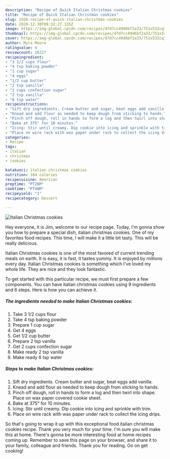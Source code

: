 ```yaml
---
description: "Recipe of Quick Italian Christmas cookies"
title: "Recipe of Quick Italian Christmas cookies"
slug: 1926-recipe-of-quick-italian-christmas-cookies
date: 2020-12-30T09:32:27.135Z
image: https://img-global.cpcdn.com/recipes/d7d7cc49d6bf2a33/751x532cq70/italian-christmas-cookies-recipe-main-photo.jpg
thumbnail: https://img-global.cpcdn.com/recipes/d7d7cc49d6bf2a33/751x532cq70/italian-christmas-cookies-recipe-main-photo.jpg
cover: https://img-global.cpcdn.com/recipes/d7d7cc49d6bf2a33/751x532cq70/italian-christmas-cookies-recipe-main-photo.jpg
author: Myra Moore
ratingvalue: 4
reviewcount: 16227
recipeingredient:
- "3 1/2 cups flour"
- "4 tsp baking powder"
- "1 cup sugar"
- "4 eggs"
- "1/2 cup butter"
- "2 tsp vanilla"
- "2 cups confection sugar"
- "2 tsp vanilla"
- "6 tsp water"
recipeinstructions:
- "Sift dry ingredients. Cream butter and sugar, beat eggs add vanilla."
- "Knead and add flour as needed to keep dough from sticking to hands."
- "Pinch off dough, roll in hands to form a log and then twirl into shape. Place on wax paper covered cookie sheet."
- "Bake at 375° for 10 minutes."
- "Icing: Stir until creamy. Dip cookie into icing and sprinkle with trim."
- "Place on wire rack with wax paper under rack to collect the icing drips."
categories:
- Recipe
tags:
- italian
- christmas
- cookies

katakunci: italian christmas cookies 
nutrition: 164 calories
recipecuisine: American
preptime: "PT26M"
cooktime: "PT40M"
recipeyield: "1"
recipecategory: Dessert

---
```



![Italian Christmas cookies](https://img-global.cpcdn.com/recipes/d7d7cc49d6bf2a33/751x532cq70/italian-christmas-cookies-recipe-main-photo.jpg)

Hey everyone, it is Jim, welcome to our recipe page. Today, I'm gonna show you how to prepare a special dish, italian christmas cookies. One of my favorites food recipes. This time, I will make it a little bit tasty. This will be really delicious.



Italian Christmas cookies is one of the most favored of current trending meals on earth. It is easy, it is fast, it tastes yummy. It is enjoyed by millions every day. Italian Christmas cookies is something which I've loved my whole life. They are nice and they look fantastic.


To get started with this particular recipe, we must first prepare a few components. You can have italian christmas cookies using 9 ingredients and 6 steps. Here is how you can achieve it.

<!--inarticleads1-->

##### The ingredients needed to make Italian Christmas cookies:

1. Take 3 1/2 cups flour
1. Take 4 tsp baking powder
1. Prepare 1 cup sugar
1. Get 4 eggs
1. Get 1/2 cup butter
1. Prepare 2 tsp vanilla
1. Get 2 cups confection sugar
1. Make ready 2 tsp vanilla
1. Make ready 6 tsp water




<!--inarticleads2-->

##### Steps to make Italian Christmas cookies:

1. Sift dry ingredients. Cream butter and sugar, beat eggs add vanilla.
1. Knead and add flour as needed to keep dough from sticking to hands.
1. Pinch off dough, roll in hands to form a log and then twirl into shape. Place on wax paper covered cookie sheet.
1. Bake at 375° for 10 minutes.
1. Icing: Stir until creamy. Dip cookie into icing and sprinkle with trim.
1. Place on wire rack with wax paper under rack to collect the icing drips.




So that's going to wrap it up with this exceptional food italian christmas cookies recipe. Thank you very much for your time. I'm sure you will make this at home. There's gonna be more interesting food at home recipes coming up. Remember to save this page on your browser, and share it to your family, colleague and friends. Thank you for reading. Go on get cooking!
